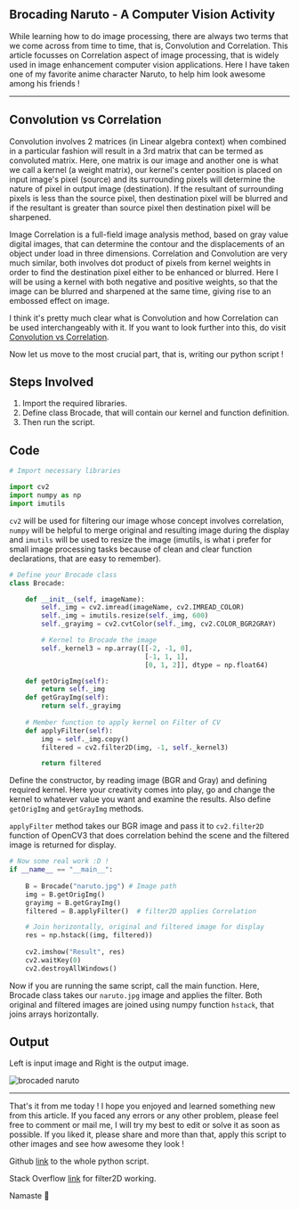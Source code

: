 ## Brocading Naruto - A Computer Vision Activity

While learning how to do image processing, there are always two terms that we come across from time to time, that is, Convolution and Correlation. This article focusses on Correlation aspect of image processing, that is widely used in image enhancement computer vision applications. Here I have taken one of my favorite anime character Naruto, to help him look awesome among his friends !

---

## Convolution vs Correlation

Convolution involves 2 matrices (in Linear algebra context) when combined in a particular fashion will result in a 3rd matrix that can be termed as convoluted matrix. Here, one matrix is our image and another one is what we call a kernel (a weight matrix), our kernel's center position is placed on input image's pixel (source) and its surrounding pixels will determine the nature of pixel in output image (destination). If the resultant of surrounding pixels is less than the source pixel, then destination pixel will be blurred and if the resultant is greater than source pixel then destination pixel will be sharpened.

Image Correlation is a full-field image analysis method, based on gray value digital images, that can determine the contour and the displacements of an object under load in three dimensions. Correlation and Convolution are very much similar, both involves dot product of pixels from kernel weights in order to find the destination pixel either to be enhanced or blurred. Here I will be using a kernel with both negative and positive weights, so that the image can be blurred and sharpened at the same time, giving rise to an embossed effect on image.

I think it's pretty much clear what is Convolution and how Correlation can be used interchangeably with it. If you want to look further into this, do visit [Convolution vs Correlation](https://stackoverflow.com/questions/20321296/convolution-vs-correlation).

Now let us move to the most crucial part, that is, writing our python script !

## Steps Involved

1. Import the required libraries.
2. Define class Brocade, that will contain our kernel and function definition.
3. Then run the script.

## Code

```python
# Import necessary libraries

import cv2
import numpy as np
import imutils
```

`cv2` will be used for filtering our image whose concept involves correlation, `numpy` will be helpful to merge original and resulting image during the display and `imutils` will be used to resize the image (imutils, is what i prefer for small image processing tasks because of clean and clear function declarations, that are easy to remember).

```python
# Define your Brocade class
class Brocade:

    def __init__(self, imageName):
        self._img = cv2.imread(imageName, cv2.IMREAD_COLOR)
        self._img = imutils.resize(self._img, 600)
        self._grayimg = cv2.cvtColor(self._img, cv2.COLOR_BGR2GRAY)

        # Kernel to Brocade the image
        self._kernel3 = np.array([[-2, -1, 0],
                                  [-1, 1, 1],
                                  [0, 1, 2]], dtype = np.float64)

    def getOrigImg(self):
        return self._img
    def getGrayImg(self):
        return self._grayimg
    
    # Member function to apply kernel on Filter of CV
    def applyFilter(self):
        img = self._img.copy()
        filtered = cv2.filter2D(img, -1, self._kernel3)

        return filtered
```

Define the constructor, by reading image (BGR and Gray) and defining required kernel. Here your creativity comes into play, go and change the kernel to whatever value you want and examine the results. Also define `getOrigImg` and `getGrayImg` methods. 

`applyFilter` method takes our BGR image and pass it to `cv2.filter2D` function of OpenCV3 that does correlation behind the scene and the filtered image is returned for display.

```python
# Now some real work :D !
if __name__ == "__main__":
    
    B = Brocade("naruto.jpg") # Image path
    img = B.getOrigImg()
    grayimg = B.getGrayImg()
    filtered = B.applyFilter()  # filter2D applies Correlation

    # Join horizontally, original and filtered image for display
    res = np.hstack((img, filtered))
    
    cv2.imshow("Result", res)
    cv2.waitKey(0)
    cv2.destroyAllWindows()
```

Now if you are running the same script, call the main function. Here, Brocade class takes our `naruto.jpg` image and applies the filter. Both original and filtered images are joined using numpy function `hstack`, that joins arrays horizontally.

## Output

Left is input image and Right is the output image.

![brocaded naruto](https://cdn.hashnode.com/res/hashnode/image/upload/v1607150026469/Pgw8I-BvY.png)

---

That's it from me today ! I hope you enjoyed and learned something new from this article. If you faced any errors or any other problem, please feel free to comment or mail me, I will try my best to edit or solve it as soon as possible. If you liked it, please share and more than that, apply this script to other images and see how awesome they look !

Github [link](https://github.com/Siddharth2016/Opencv-Python-Computer-Vision/blob/master/brocadeNaruto.py) to the whole python script.

Stack Overflow [link](https://stackoverflow.com/questions/26857829/does-filter2d-in-opencv-really-do-its-job) for filter2D working.

Namaste 🙏